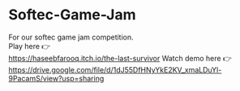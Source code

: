 # Softec-Game-Jam
For our softec game jam competition.  
Play here 👉  
https://haseebfarooq.itch.io/the-last-survivor
Watch demo here 👉  
https://drive.google.com/file/d/1dJ55DfHNyYkE2KV_xmaLDuYl-9PacamS/view?usp=sharing

